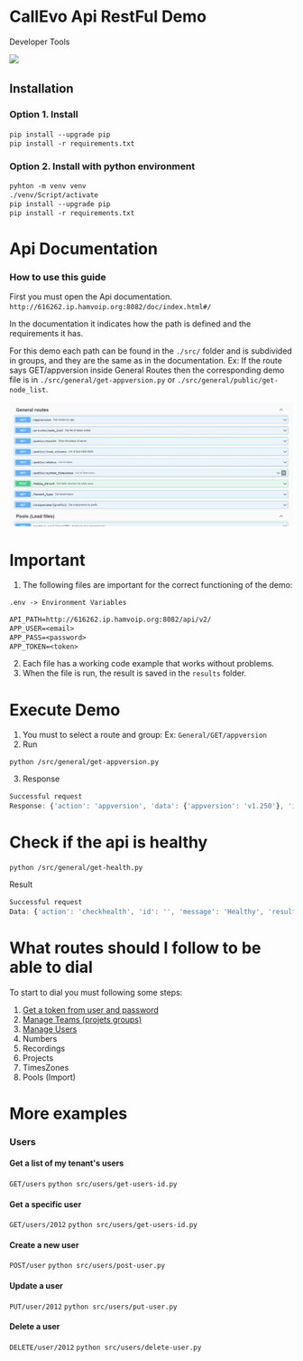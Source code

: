 # CallEvo Api RestFul Demo

Developer Tools

![](https://img.shields.io/badge/Python-3.12-blue) 

## Installation
### Option 1. Install 
```
pip install --upgrade pip
pip install -r requirements.txt
```
### Option 2. Install with python environment
```
pyhton -m venv venv 
./venv/Script/activate
pip install --upgrade pip
pip install -r requirements.txt
```

# Api Documentation
### How to use this guide

First you must open the Api documentation. `http://616262.ip.hamvoip.org:8082/doc/index.html#/`

In the documentation it indicates how the path is defined and the requirements it has.

For this demo each path can be found in the `./src/` folder and is subdivided in groups, and they are the same as in the documentation. Ex: If the route says GET/appversion inside General Routes then the corresponding demo file is in `./src/general/get-appversion.py` or `./src/general/public/get-node_list`.

![image](./images/api-doc.jpg)

# Important
1. The following files are important for the correct functioning of the demo:
```
.env -> Environment Variables
```
```
API_PATH=http://616262.ip.hamvoip.org:8082/api/v2/
APP_USER=<email>
APP_PASS=<password>
APP_TOKEN=<token>
```
2. Each file has a working code example that works without problems. 
3. When the file is run, the result is saved in the `results` folder.

# Execute Demo

1. You must to select a route and group: Ex: `General/GET/appversion`
2. Run
```
python /src/general/get-appversion.py
```
3. Response
```js
Successful request
Response: {'action': 'appversion', 'data': {'appversion': 'v1.250'}, 'id': '', 'message': '', 'result': 'OK'}
```
# Check if the api is healthy
```
python /src/general/get-health.py 
```
Result
```js
Successful request
Data: {'action': 'checkhealth', 'id': '', 'message': 'Healthy', 'result': 'OK'}
```

# What routes should I follow to be able to dial 

To start to dial you must following some steps:
1. [Get a token from user and password](/doc/doc_get_token_from_user_pass.md)
1. [Manage Teams (projets groups)](/doc/teams.md)
1. [Manage Users](/doc/users.md)
1. Numbers
1. Recordings
1. Projects
1. TimesZones
1. Pools (Import)

# More examples

### Users
#### Get a list of my tenant's users
`GET/users` `python src/users/get-users-id.py`  

#### Get a specific user
`GET/users/2012` `python src/users/get-users-id.py`  

#### Create a new user
`POST/user` `python src/users/post-user.py`  

#### Update a user
`PUT/user/2012` `python src/users/put-user.py`  

#### Delete a user
`DELETE/user/2012` `python src/users/delete-user.py`  


